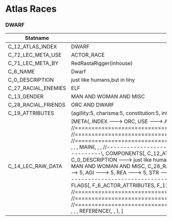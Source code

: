 

# Atlas Races





### DWARF
| Statname | Value | 
|  --  |  --  | 
| C_12_ATLAS_INDEX | DWARF | 
| C_72_LEC_META_USE | ACTOR_RACE | 
| C_71_LEC_META_BY | RedRastaRigger(inhouse) | 
| C_6_NAME | Dwarf | 
| C_0_DESCRIPTION | just like humans,but in tiny | 
| C_27_RACIAL_ENEMIES | ELF | 
| C_13_GENDER | MAN AND WOMAN AND MISC | 
| C_28_RACIAL_FRIENDS | ORC AND DWARF | 
| C_19_ATTRIBUTES | {agillity:5, charisma:5, constitution:5, intuition:5, logic:5, reaction:5, strength:5, willpower:5} | 
| C_14_LEC_RAW_DATA | [META{,   INDEX ---> ORC,   USE   ---> ACTOR_RACE,   BY    ---> RedRastaRigger(inhouse), }, , , , //==============================================================================\\, //==============================================================================\\, //==============================================================================\\, , , , MAIN{, , , //------------------------------------------------------------------------------\\,   COMPONENTS[,     C_12_ATLAS_INDEX ---> DWARF,     C_6_NAME ---> Dwarf,     C_0_DESCRIPTION ---> just like humans,but in tiny,     C_27_RACIAL_ENEMIES ---> ELF,     C_13_GENDER ---> MAN AND WOMAN AND MISC,     C_28_RACIAL_FRIENDS ---> ORC AND DWARF,     C_19_ATTRIBUTES(,       CON ---> 5,       AGI ---> 5,       REA ---> 5,       STR ---> 5,       WIL ---> 5,       LOG ---> 5,       INT ---> 5,       CHA ---> 5,       ), ,   ], , , //------------------------------------------------------------------------------\\,   FLAGS[,     F_6_ACTOR_ATTRIBUTES,     F_11_ACTOR_ATTRIBUTES_RACE,   ], , , , //==============================================================================\\, //==============================================================================\\, //==============================================================================\\, , , , REFERENCE{, , }, ] | 

